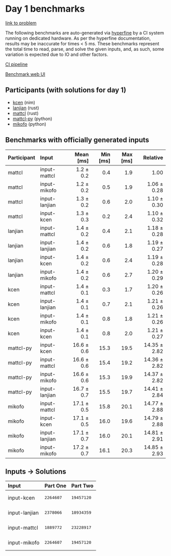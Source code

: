 # Day 1 benchmarks

[link to problem](https://adventofcode.com/2024/day/1)

The following benchmarks are auto-generated via
[hyperfine](https://github.com/sharkdp/hyperfine) by a CI system running on
dedicated hardware. As per the hyperfine documentation, results may be
inaccurate for times < 5 ms. These benchmarks represent the total time to read,
parse, and solve the given inputs, and, as such, some variation is expected due
to IO and other factors.

[CI pipeline](http://ci.papercode.net:8080/teams/main/pipelines/aoc2024)

[Benchmark web UI](https://aoc.ancalagon.black)


## Participants (with solutions for day 1)

- [kcen](https://github.com/kcen/aoc2024) (nim)
- [lanjian](https://github.com/lanjian/aoc-2024) (rust)
- [mattcl](https://github.com/mattcl/aoc2024) (rust)
- [mattcl-py](https://github.com/mattcl/aoc2024-py) (python)
- [mikofo](https://github.com/mikofo/aoc2024) (python)


## Benchmarks with officially generated inputs

| Participant | Input | Mean [ms] | Min [ms] | Max [ms] | Relative |
|:---|:---|---:|---:|---:|---:|
| mattcl | input-mattcl | 1.2 ± 0.2 | 0.4 | 1.9 | 1.00 |
| mattcl | input-mikofo | 1.2 ± 0.2 | 0.5 | 1.9 | 1.06 ± 0.28 |
| mattcl | input-lanjian | 1.3 ± 0.2 | 0.6 | 2.0 | 1.10 ± 0.30 |
| mattcl | input-kcen | 1.3 ± 0.3 | 0.2 | 2.4 | 1.10 ± 0.32 |
| lanjian | input-mattcl | 1.4 ± 0.2 | 0.4 | 2.1 | 1.18 ± 0.28 |
| lanjian | input-lanjian | 1.4 ± 0.2 | 0.6 | 1.8 | 1.19 ± 0.27 |
| lanjian | input-kcen | 1.4 ± 0.2 | 0.6 | 2.4 | 1.19 ± 0.28 |
| lanjian | input-mikofo | 1.4 ± 0.2 | 0.6 | 2.7 | 1.20 ± 0.29 |
| kcen | input-mattcl | 1.4 ± 0.1 | 0.3 | 1.7 | 1.20 ± 0.26 |
| kcen | input-lanjian | 1.4 ± 0.1 | 0.7 | 2.1 | 1.21 ± 0.26 |
| kcen | input-mikofo | 1.4 ± 0.1 | 0.8 | 1.8 | 1.21 ± 0.26 |
| kcen | input-kcen | 1.4 ± 0.1 | 0.8 | 2.0 | 1.21 ± 0.27 |
| mattcl-py | input-kcen | 16.6 ± 0.6 | 15.3 | 19.5 | 14.35 ± 2.82 |
| mattcl-py | input-mattcl | 16.6 ± 0.6 | 15.4 | 19.2 | 14.36 ± 2.82 |
| mattcl-py | input-mikofo | 16.6 ± 0.6 | 15.3 | 19.9 | 14.37 ± 2.82 |
| mattcl-py | input-lanjian | 16.7 ± 0.7 | 15.5 | 19.7 | 14.41 ± 2.84 |
| mikofo | input-mattcl | 17.1 ± 0.5 | 15.8 | 20.1 | 14.77 ± 2.88 |
| mikofo | input-kcen | 17.1 ± 0.5 | 16.0 | 19.6 | 14.79 ± 2.88 |
| mikofo | input-lanjian | 17.1 ± 0.7 | 16.0 | 20.1 | 14.81 ± 2.91 |
| mikofo | input-mikofo | 17.2 ± 0.7 | 16.1 | 20.3 | 14.85 ± 2.93 |


## Inputs -> Solutions

| Input | Part One | Part Two |
|:---|:---|:---|
|input-kcen|<pre>2264607</pre>|<pre>19457120</pre>|
|input-lanjian|<pre>2378066</pre>|<pre>18934359</pre>|
|input-mattcl|<pre>1889772</pre>|<pre>23228917</pre>|
|input-mikofo|<pre>2264607</pre>|<pre>19457120</pre>|
